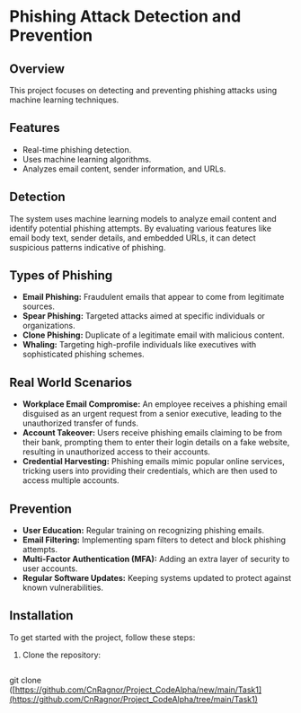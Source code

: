 # Phishing Attack Detection and Prevention

## Overview
This project focuses on detecting and preventing phishing attacks using machine learning techniques.

## Features
- Real-time phishing detection.
- Uses machine learning algorithms.
- Analyzes email content, sender information, and URLs.

## Detection
The system uses machine learning models to analyze email content and identify potential phishing attempts. By evaluating various features like email body text, sender details, and embedded URLs, it can detect suspicious patterns indicative of phishing.

## Types of Phishing
- **Email Phishing:** Fraudulent emails that appear to come from legitimate sources.
- **Spear Phishing:** Targeted attacks aimed at specific individuals or organizations.
- **Clone Phishing:** Duplicate of a legitimate email with malicious content.
- **Whaling:** Targeting high-profile individuals like executives with sophisticated phishing schemes.

## Real World Scenarios
- **Workplace Email Compromise:** An employee receives a phishing email disguised as an urgent request from a senior executive, leading to the unauthorized transfer of funds.
- **Account Takeover:** Users receive phishing emails claiming to be from their bank, prompting them to enter their login details on a fake website, resulting in unauthorized access to their accounts.
- **Credential Harvesting:** Phishing emails mimic popular online services, tricking users into providing their credentials, which are then used to access multiple accounts.

## Prevention
- **User Education:** Regular training on recognizing phishing emails.
- **Email Filtering:** Implementing spam filters to detect and block phishing attempts.
- **Multi-Factor Authentication (MFA):** Adding an extra layer of security to user accounts.
- **Regular Software Updates:** Keeping systems updated to protect against known vulnerabilities.

## Installation
To get started with the project, follow these steps:
1. Clone the repository:
   ```bash
  git clone ([https://github.com/CnRagnor/Project_CodeAlpha/new/main/Task1](https://github.com/CnRagnor/Project_CodeAlpha/tree/main/Task1)

